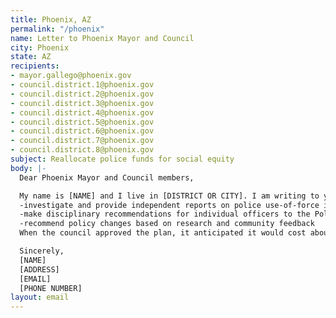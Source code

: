 ```yaml
---
title: Phoenix, AZ
permalink: "/phoenix"
name: Letter to Phoenix Mayor and Council
city: Phoenix
state: AZ
recipients:
- mayor.gallego@phoenix.gov
- council.district.1@phoenix.gov
- council.district.2@phoenix.gov
- council.district.3@phoenix.gov
- council.district.4@phoenix.gov
- council.district.5@phoenix.gov
- council.district.6@phoenix.gov
- council.district.7@phoenix.gov
- council.district.8@phoenix.gov
subject: Reallocate police funds for social equity
body: |-
  Dear Phoenix Mayor and Council members,

  My name is [NAME] and I live in [DISTRICT OR CITY]. I am writing to you as a constituent who is disturbed by the injustices and brutality carried out by police forces across the country, and particularly in the Phoenix PD. In February, the council approved a community review board and Office of Accountability and Transparency. They were given the power to:
  -investigate and provide independent reports on police use-of-force incidents and citizen complaints
  -make disciplinary recommendations for individual officers to the Police chief
  -recommend policy changes based on research and community feedback
  When the council approved the plan, it anticipated it would cost about $3 million, but in Wednesday’s 2020-21 budget decision it only received $400,000. In 2019, The Phoenix PD received $721 million from the City of Phoenix. The current City Manager recommendation is $741 million, a $20 million increase, yet they can’t provide $3 million to OAT. Ending police brutality should be a budget priority. Justice should be a budget priority. Health and safety--which are proven to be better promoted through social programs and education than policing--should be a priority. I demand that you, as a representative of your Phoenix constituents, fully fund OAT, and redirect a meaningful portion of the Phoenix PD budget to social services, cultural programs, and education, which are backbones of any healthy community. Thank you.

  Sincerely,
  [NAME]
  [ADDRESS]
  [EMAIL]
  [PHONE NUMBER]
layout: email
---
```


